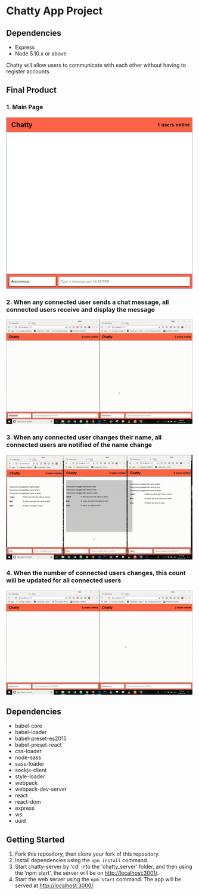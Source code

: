 # Chatty App Project

## Dependencies

- Express
- Node 5.10.x or above

Chatty will allow users to communicate with each other without having to register accounts.

## Final Product

### 1. Main Page

<img src="/images/chatty_1.JPG" width="500">

### 2. When any connected user sends a chat message, all connected users receive and display the message

<img src="/images/chatty_2.gif" width="500">

### 3. When any connected user changes their name, all connected users are notified of the name change

<img src="/images/chatty_3.gif" width="500">

### 4. When the number of connected users changes, this count will be updated for all connected users

<img src="/images/chatty_4.gif" width="500">

## Dependencies

- babel-core
- babel-loader
- babel-preset-es2015
- babel-preset-react
- css-loader
- node-sass
- sass-loader
- sockjs-client
- style-loader
- webpack
- webpack-dev-server
- react
- react-dom
- express
- ws
- uuid

## Getting Started

1. Fork this repository, then clone your fork of this repository.
2. Install dependencies using the `npm install` command.
3. Start chatty-server by 'cd' into the 'chatty_server' folder, and then using the 'npm start', the server will be on <http://localhost:3001/>.
4. Start the web server using the `npm start` command. The app will be served at <http://localhost:3000/>.
